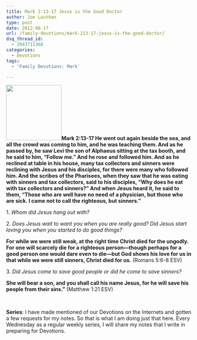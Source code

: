 ```yaml
---
title: Mark 2:13-17 Jesus is the Good Doctor
author: Joe Louthan
type: post
date: 2012-08-17
url: /family-devotions/mark-213-17-jesus-is-the-good-doctor/
dsq_thread_id:
  - 2043711368
categories:
  - Devotions
tags:
  - 'Family Devotions: Mark'

---
```

**[<img class="alignright size-thumbnail wp-image-426" title="stethoscope-backgrounds-wallpapers" alt="" src="https://i2.wp.com/theologic.us/wp-content/uploads/2012/08/stethoscope-backgrounds-wallpapers.jpg?resize=150%2C150" width="150" height="150" srcset="https://i2.wp.com/theologic.us/wp-content/uploads/2012/08/stethoscope-backgrounds-wallpapers.jpg?resize=150%2C150 150w, https://i2.wp.com/theologic.us/wp-content/uploads/2012/08/stethoscope-backgrounds-wallpapers.jpg?resize=300%2C300 300w, https://i2.wp.com/theologic.us/wp-content/uploads/2012/08/stethoscope-backgrounds-wallpapers.jpg?resize=1024%2C1024 1024w, https://i2.wp.com/theologic.us/wp-content/uploads/2012/08/stethoscope-backgrounds-wallpapers.jpg?w=1200 1200w" sizes="(max-width: 150px) 100vw, 150px" data-recalc-dims="1" />][1]Mark 2:13-17 He went out again beside the sea, and all the crowd was coming to him, and he was teaching them. And as he passed by, he saw Levi the son of Alphaeus sitting at the tax booth, and he said to him, “Follow me.” And he rose and followed him. And as he reclined at table in his house, many tax collectors and sinners were reclining with Jesus and his disciples, for there were many who followed him. And the scribes of the Pharisees, when they saw that he was eating with sinners and tax collectors, said to his disciples, “Why does he eat with tax collectors and sinners?” And when Jesus heard it, he said to them, “Those who are well have no need of a physician, but those who are sick. I came not to call the righteous, but sinners.”**

1. _Whom did Jesus hang out with?_

2. _Does Jesus wait to want you when you are really good? Did Jesus start loving you when you started to do good things?_

**For while we were still weak, at the right time Christ died for the ungodly. For one will scarcely die for a righteous person—though perhaps for a good person one would dare even to die—but God shows his love for us in that while we were still sinners, Christ died for us.** (Romans 5:6-8 ESV)

3. _Did Jesus come to save good people or did he come to save sinners?_

**She will bear a son, and you shall call his name Jesus, for he will save his people from their sins.”** (Matthew 1:21 ESV)

&nbsp;

**Series**: I have made mentioned of our Devotions on the Internets and gotten a few requests for my notes. So that is what I am doing just that here. Every Wednesday as a regular weekly series, I will share my notes that I write in preparing for Devotions.

 [1]: https://i2.wp.com/theologic.us/wp-content/uploads/2012/08/stethoscope-backgrounds-wallpapers.jpg